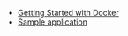 ---
---

* [Getting Started with Docker](https://docs.docker.com/get-started/)
* [Sample application](https://docs.docker.com/get-started/02_our_app/)